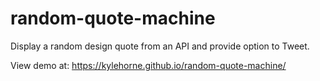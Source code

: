 # random-quote-machine

Display a random design quote from an API and provide option to Tweet.

View demo at:
https://kylehorne.github.io/random-quote-machine/
